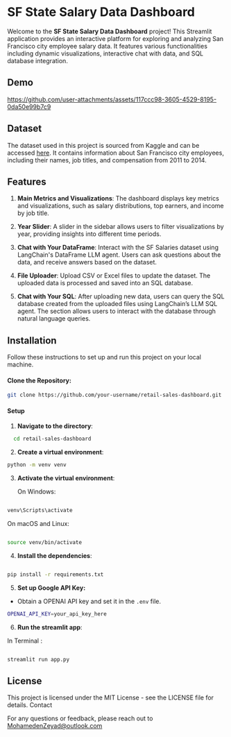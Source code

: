 # SF State Salary Data Dashboard

Welcome to the **SF State Salary Data Dashboard** project! 
This Streamlit application provides an interactive platform for exploring and analyzing San Francisco city employee salary data. 
It features various functionalities including dynamic visualizations, interactive chat with data, and SQL database integration.

## Demo





https://github.com/user-attachments/assets/117ccc98-3605-4529-8195-0da50e99b7c9




## Dataset

The dataset used in this project is sourced from Kaggle and can be accessed [here](https://www.kaggle.com/datasets/kaggle/sf-salaries). 
It contains information about San Francisco city employees, including their names, job titles, and compensation from 2011 to 2014.


## Features

1. **Main Metrics and Visualizations**: The dashboard displays key metrics and visualizations, such as salary distributions, top earners, and income by job title.

2. **Year Slider**: A slider in the sidebar allows users to filter visualizations by year, providing insights into different time periods.

3. **Chat with Your DataFrame**: Interact with the SF Salaries dataset using LangChain's DataFrame LLM agent. Users can ask questions about the data, and receive answers based on the dataset.

4. **File Uploader**: Upload CSV or Excel files to update the dataset. The uploaded data is processed and saved into an SQL database.

5. **Chat with Your SQL**: After uploading new data, users can query the SQL database created from the uploaded files using LangChain’s LLM SQL agent. The section allows users to interact with the database through natural language queries.


## Installation

Follow these instructions to set up and run this project on your local machine.


 #### Clone the Repository:

   ```bash
   git clone https://github.com/your-username/retail-sales-dashboard.git
   ```
#### Setup

1. **Navigate to the  directory**:
 ```bash
   cd retail-sales-dashboard

   ```
2. **Create a virtual environment**:
 ```bash
python -m venv venv

 ```


3. **Activate the virtual environment**:
  
    On Windows:

```bash

venv\Scripts\activate
```
   On macOS and Linux:

 ```bash

source venv/bin/activate
```
4. **Install the dependencies**:

```bash

pip install -r requirements.txt
```



 5. **Set up Google API Key:**
   - Obtain a OPENAI API key and set it in the `.env` file.

   ```bash
   OPENAI_API_KEY=your_api_key_here
   ```


6. **Run the streamlit app**:
   
In Terminal :


```bash

streamlit run app.py
```


## License

This project is licensed under the MIT License - see the LICENSE file for details.
Contact

For any questions or feedback, please reach out to MohamedenZeyad@outlook.com
